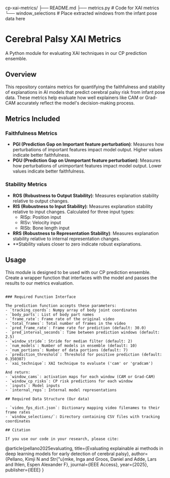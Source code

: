 cp-xai-metrics/
  ├── README.md
  ├── metrics.py    # Code for XAI metrics
  └── window_selections		# Place extracted windows from the infant pose data here

# Cerebral Palsy XAI Metrics

A Python module for evaluating XAI techniques in our CP prediction ensemble.

## Overview

This repository contains metrics for quantifying the faithfulness and stability of explanations in AI models that predict cerebral palsy risk from infant pose data. These metrics help evaluate how well explainers like CAM or Grad-CAM accurately reflect the model's decision-making process.

## Metrics Included

### Faithfulness Metrics

- **PGI (Prediction Gap on Important feature perturbation)**: Measures how perturbations of important features impact model output. Higher values indicate better faithfulness.
- **PGU (Prediction Gap on Unmportant feature perturbation)**: Measures how perturbations of unimportant features impact model output. Lower values indicate better faithfulness.

### Stability Metrics

- **ROS (Robustness to Output Stability)**: Measures explanation stability relative to output changes.
- **RIS (Robustness to Input Stability)**: Measures explanation stability relative to input changes. Calculated for three input types:
  - RISp: Position input
  - RISv: Velocity input
  - RISb: Bone length input
- **RRS (Robustness to Representation Stability)**: Measures explanation stability relative to internal representation changes.
- **Stability values closer to zero indicate robust explanations.

## Usage

This module is designed to be used with our CP prediction ensemble. Create a wrapper function that interfaces with the model and passes the results to our metrics evaluation.

```

### Required Function Interface

The prediction function accepts these parameters:
- `tracking_coords`: Numpy array of body joint coordinates
- `body_parts`: List of body part names
- `frame_rate`: Frame rate of the original video
- `total_frames`: Total number of frames in the video
- `pred_frame_rate`: Frame rate for prediction (default: 30.0)
- `pred_interval_seconds`: Time between prediction windows (default: 2.5)
- `window_stride`: Stride for median filter (default: 2)
- `num_models`: Number of models in ensemble (default: 10)
- `num_portions`: Number of data portions (default: 7)
- `prediction_threshold`: Threshold for positive prediction (default: 0.350307)
- `xai_technique`: XAI technique to evaluate ('cam' or 'gradcam')

And return:
- `window_cams`: activation maps for each window (CAM or Grad-CAM)
- `window_cp_risks`: CP risk predictions for each window
- `inputs`: Model inputs
- `internal_reps`: Internal model representations

## Required Data Structure (Our data)

- `video_fps_dict.json`: Dictionary mapping video filenames to their frame rates
- `window_selections/`: Directory containing CSV files with tracking coordinates

## Citation

If you use our code in your research, please cite:

```
@article{pellano2025evaluating,
  title={Evaluating explainable ai methods in deep learning models for early detection of cerebral palsy},
  author={Pellano, Kimji N and Str{\"u}mke, Inga and Groos, Daniel and Adde, Lars and Ihlen, Espen Alexander F},
  journal={IEEE Access},
  year={2025},
  publisher={IEEE}
}
```